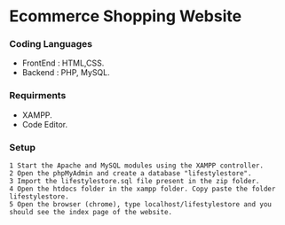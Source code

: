 # Ecommerce Shopping Website

### Coding Languages 
- FrontEnd : HTML,CSS.
- Backend : PHP, MySQL.

### Requirments

- XAMPP.
- Code Editor.

### Setup

```
1 Start the Apache and MySQL modules using the XAMPP controller.
2 Open the phpMyAdmin and create a database "lifestylestore". 
3 Import the lifestylestore.sql file present in the zip folder.
4 Open the htdocs folder in the xampp folder. Copy paste the folder lifestylestore.
5 Open the browser (chrome), type localhost/lifestylestore and you should see the index page of the website.
```


